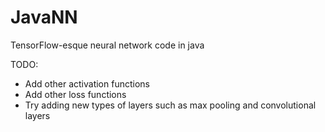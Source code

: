 # JavaNN
TensorFlow-esque neural network code in java

TODO:
  - Add other activation functions
  - Add other loss functions
  - Try adding new types of layers such as max pooling and convolutional layers
